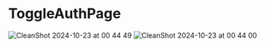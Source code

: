 # ToggleAuthPage
![CleanShot 2024-10-23 at 00 44 49](https://github.com/user-attachments/assets/5d07faaf-d1e8-4ed2-aeb3-809918ebfcbb)
![CleanShot 2024-10-23 at 00 44 00](https://github.com/user-attachments/assets/f80983f7-82b8-4236-999d-ec49befd13bb)
